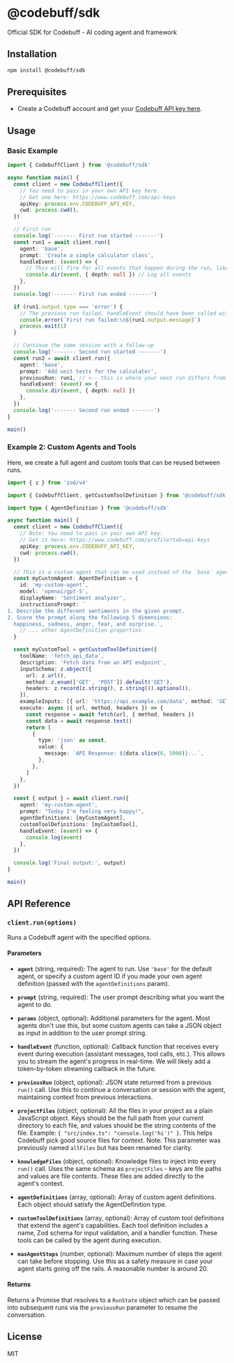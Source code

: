 # @codebuff/sdk

Official SDK for Codebuff - AI coding agent and framework

## Installation

```bash
npm install @codebuff/sdk
```

## Prerequisites

- Create a Codebuff account and get your [Codebuff API key here](https://www.codebuff.com/api-keys).

## Usage

### Basic Example

```typescript
import { CodebuffClient } from '@codebuff/sdk'

async function main() {
  const client = new CodebuffClient({
    // You need to pass in your own API key here.
    // Get one here: https://www.codebuff.com/api-keys
    apiKey: process.env.CODEBUFF_API_KEY,
    cwd: process.cwd(),
  })

  // First run
  console.log('------- First run started -------')
  const run1 = await client.run({
    agent: 'base',
    prompt: 'Create a simple calculator class',
    handleEvent: (event) => {
      // This will fire for all events that happen during the run, like when each agent starts/stops and when they respond.
      console.dir(event, { depth: null }) // Log all events
    },
  })
  console.log('------- First run ended -------')

  if (run1.output.type === 'error') {
    // The previous run failed, handleEvent should have been called with an error
    console.error(`First run failed:\n${run1.output.message}`)
    process.exit(1)
  }

  // Continue the same session with a follow-up
  console.log('------- Second run started -------')
  const run2 = await client.run({
    agent: 'base',
    prompt: 'Add unit tests for the calculator',
    previousRun: run1, // <-- this is where your next run differs from the previous run
    handleEvent: (event) => {
      console.dir(event, { depth: null })
    },
  })
  console.log('------- Second run ended -------')
}

main()
```

### Example 2: Custom Agents and Tools

Here, we create a full agent and custom tools that can be reused between runs.

```typescript
import { z } from 'zod/v4'

import { CodebuffClient, getCustomToolDefinition } from '@codebuff/sdk'

import type { AgentDefinition } from '@codebuff/sdk'

async function main() {
  const client = new CodebuffClient({
    // Note: You need to pass in your own API key.
    // Get it here: https://www.codebuff.com/profile?tab=api-keys
    apiKey: process.env.CODEBUFF_API_KEY,
    cwd: process.cwd(),
  })

  // This is a custom agent that can be used instead of the `base` agent or other agents on the Codebuff store (https://codebuff.com/store).
  const myCustomAgent: AgentDefinition = {
    id: 'my-custom-agent',
    model: 'openai/gpt-5',
    displayName: 'Sentiment analyzer',
    instructionsPrompt: `
1. Describe the different sentiments in the given prompt.
2. Score the prompt along the following 5 dimensions:
  happiness, sadness, anger, fear, and surprise.`,
    // ... other AgentDefinition properties
  }

  const myCustomTool = getCustomToolDefinition({
    toolName: 'fetch_api_data',
    description: 'Fetch data from an API endpoint',
    inputSchema: z.object({
      url: z.url(),
      method: z.enum(['GET', 'POST']).default('GET'),
      headers: z.record(z.string(), z.string()).optional(),
    }),
    exampleInputs: [{ url: 'https://api.example.com/data', method: 'GET' }],
    execute: async ({ url, method, headers }) => {
      const response = await fetch(url, { method, headers })
      const data = await response.text()
      return [
        {
          type: 'json' as const,
          value: {
            message: `API Response: ${data.slice(0, 5000)}...`,
          },
        },
      ]
    },
  })

  const { output } = await client.run({
    agent: 'my-custom-agent',
    prompt: "Today I'm feeling very happy!",
    agentDefinitions: [myCustomAgent],
    customToolDefinitions: [myCustomTool],
    handleEvent: (event) => {
      console.log(event)
    },
  })

  console.log('Final output:', output)
}

main()
```

## API Reference

### `client.run(options)`

Runs a Codebuff agent with the specified options.

#### Parameters

- **`agent`** (string, required): The agent to run. Use `'base'` for the default agent, or specify a custom agent ID if you made your own agent definition (passed with the `agentDefinitions` param).

- **`prompt`** (string, required): The user prompt describing what you want the agent to do.

- **`params`** (object, optional): Additional parameters for the agent. Most agents don't use this, but some custom agents can take a JSON object as input in addition to the user prompt string.

- **`handleEvent`** (function, optional): Callback function that receives every event during execution (assistant messages, tool calls, etc.). This allows you to stream the agent's progress in real-time. We will likely add a token-by-token streaming callback in the future.

- **`previousRun`** (object, optional): JSON state returned from a previous `run()` call. Use this to continue a conversation or session with the agent, maintaining context from previous interactions.

- **`projectFiles`** (object, optional): All the files in your project as a plain JavaScript object. Keys should be the full path from your current directory to each file, and values should be the string contents of the file. Example: `{ "src/index.ts": "console.log('hi')" }`. This helps Codebuff pick good source files for context. Note: This parameter was previously named `allFiles` but has been renamed for clarity.

- **`knowledgeFiles`** (object, optional): Knowledge files to inject into every `run()` call. Uses the same schema as `projectFiles` - keys are file paths and values are file contents. These files are added directly to the agent's context.

- **`agentDefinitions`** (array, optional): Array of custom agent definitions. Each object should satisfy the AgentDefinition type.

- **`customToolDefinitions`** (array, optional): Array of custom tool definitions that extend the agent's capabilities. Each tool definition includes a name, Zod schema for input validation, and a handler function. These tools can be called by the agent during execution.

- **`maxAgentSteps`** (number, optional): Maximum number of steps the agent can take before stopping. Use this as a safety measure in case your agent starts going off the rails. A reasonable number is around 20.

#### Returns

Returns a Promise that resolves to a `RunState` object which can be passed into subsequent runs via the `previousRun` parameter to resume the conversation.

## License

MIT
